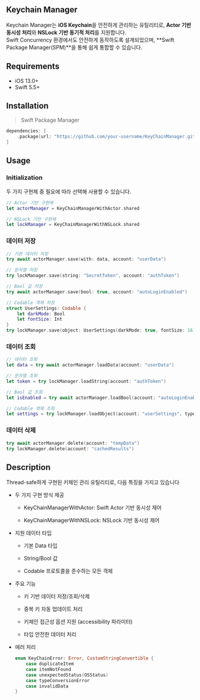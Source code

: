 ## Keychain Manager  

Keychain Manager는 **iOS Keychain**을 안전하게 관리하는 유틸리티로, **Actor 기반 동시성 처리**와 **NSLock 기반 동기적 처리**를 지원합니다.  
Swift Concurrency 환경에서도 안전하게 동작하도록 설계되었으며, **Swift Package Manager(SPM)**을 통해 쉽게 통합할 수 있습니다.  

## Requirements 
- iOS 13.0+
- Swift 5.5+

## Installation 
> Swift Package Manager

```swift 
dependencies: [
    .package(url: "https://github.com/your-username/KeyChainManager.git", .upToNextMajor(from: "1.0.0"))
]
```

## Usage
### Initialization
두 가지 구현체 중 필요에 따라 선택해 사용할 수 있습니다.

``` swift
// Actor 기반 구현체
let actorManager = KeyChainManagerWithActor.shared

// NSLock 기반 구현체
let lockManager = KeyChainManagerWithNSLock.shared
```

### 데이터 저장
``` swift
// 기본 데이터 저장
try await actorManager.save(with: data, account: "userData")

// 문자열 저장
try lockManager.save(string: "SecretToken", account: "authToken")

// Bool 값 저장
try await actorManager.save(bool: true, account: "autoLoginEnabled")

// Codable 객체 저장
struct UserSettings: Codable {
    let darkMode: Bool
    let fontSize: Int
}
try lockManager.save(object: UserSettings(darkMode: true, fontSize: 16), account: "userSettings")
```

### 데이터 조회
``` swift
// 데이터 조회
let data = try await actorManager.loadData(account: "userData")

// 문자열 조회
let token = try lockManager.loadString(account: "authToken")

// Bool 값 조회
let isEnabled = try await actorManager.loadBool(account: "autoLoginEnabled")

// Codable 객체 조회
let settings = try lockManager.loadObject(account: "userSettings", type: UserSettings.self)
```

### 데이터 삭제
``` swift
try await actorManager.delete(account: "tempData")
try lockManager.delete(account: "cachedResults")
```


## Description
Thread-safe하게 구현된 키체인 관리 유틸리티로, 다음 특징을 가지고 있습니다

- 두 가지 구현 방식 제공

    - KeyChainManagerWithActor: Swift Actor 기반 동시성 제어

    - KeyChainManagerWithNSLock: NSLock 기반 동시성 제어

- 지원 데이터 타입

    - 기본 Data 타입

    - String/Bool 값

    - Codable 프로토콜을 준수하는 모든 객체

- 주요 기능

    - 키 기반 데이터 저장/조회/삭제

    - 중복 키 자동 업데이트 처리

    - 키체인 접근성 옵션 지원 (accessibility 파라미터)

    - 타입 안전한 데이터 처리

- 에러 처리
    ``` swift
    enum KeyChainError: Error, CustomStringConvertible {
        case duplicateItem
        case itemNotFound
        case unexpectedStatus(OSStatus)
        case typeConversionError
        case invalidData
    }
    ```